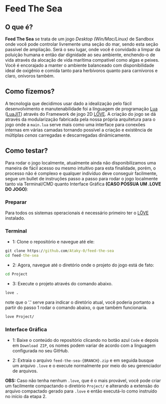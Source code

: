 # Feed The Sea

## O que é?

**Feed The Sea** se trata de um jogo _Desktop (Win/Mac/Linux)_ de Sandbox onde você pode controlar livremente uma seção do mar, sendo esta seção passível de ampliação. Será o seu lugar, onde você é convidado a limpar da poluição humana e então dar dignidade ao seu ambiente, enchendo-o de vida através da alocação de vida marítima compatível como algas e peixes. Você é encorajado a manter o ambiente balanceado com disponibilidade ideal de oxigênio e comida tanto para herbívoros quanto para carnívoros e claro, onívoros também.

## Como fizemos?

A tecnologia que decidimos usar dado a idealização pelo fácil desenvolvimento e manutenabilidade foi a línguagem de programação [Lua](https://www.lua.org/) ([LuaJIT](https://luajit.org/)) através do Framework de jogo 2D [LÖVE](https://www.love2d.org/). A criação do jogo se dá através da modularização fabricada pela nossa própria arquitetura para o jogo onde a `main.lua` serve mais como uma interface para conexões internas em várias camadas tornando possível a criação e existência de múltiplas _cenas_ carregadas e descarregadas dinâmicamente.

## Como testar?

Para rodar o jogo localmente, atualmente ainda não disponibilizamos uma maneira de fácil acesso ou mesmo intuitivo para esta finalidade, porém, o processo não é complexo e qualquer indivíduo deve conseguir facilmente, segue um bullet de instruções passo a passo para rodar o jogo localmente tanto via Terminal/CMD quanto Interface Gráfica **(CASO POSSUA UM .LOVE DO JOGO)**:

### Preparar

Para todos os sistemas operacionais é necessário primeiro ter o [LÖVE](https://www.love2d.org/) instalado.

### Terminal

- 1: Clone o repositório e navegue até ele:

```cmd
git clone https://github.com/Ataky-0/feed-the-sea
cd feed-the-sea
```

- 2: Agora, navegue até o diretório onde o projeto do jogo está de fato:

```cmd
cd Project
```

- 3: Execute o projeto através do comando abaixo.

```cmd
love .
```
 note que o '.' serve para indicar o diretório atual, você poderia portanto a partir do passo 1 rodar o comando abaixo, o que também funcionaria.

 ```cmd
love Project/
```

### Interface Gráfica

- 1: Baixe o conteúdo do repositório clicando no botão azul `Code` e depois em `Download ZIP`, os nomes podem variar de acordo com a linguagem configurada no seu GitHub.

- 2: Extraia o arquivo `feed-the-sea-{BRANCH}.zip` e em seguida busque um arquivo `.love` e o execute normalmente por meio do seu gerenciador de arquivos. 

**OBS:** Caso não tenha nenhum `.love`, que é o mais provável, você pode criar um facilmente compactando o diretório `Project/` e alterando a extensão do arquivo compactado gerado para `.love` e então executá-lo como instruído no início da etapa 2.
